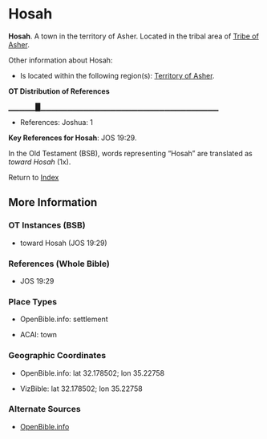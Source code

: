 # Hosah
**Hosah**. 
A town in the territory of Asher. 
Located in the tribal area of [Tribe of Asher](../../../groups/md/acai/Asher.md). 




Other information about Hosah:


* Is located within the following region(s): 
[Territory of Asher](TerritoryOfAsher.md). 


**OT Distribution of References**

▁▁▁▁▁█▁▁▁▁▁▁▁▁▁▁▁▁▁▁▁▁▁▁▁▁▁▁▁▁▁▁▁▁▁▁▁▁▁
* References: Joshua: 1



**Key References for Hosah**: 
JOS 19:29. 


In the Old Testament (BSB), words representing “Hosah” are translated as 
*toward Hosah* (1x). 




Return to [Index](00-Index.md)

## More Information

### OT Instances (BSB)

* toward Hosah (JOS 19:29)



### References (Whole Bible)

* JOS 19:29


### Place Types

* OpenBible.info: settlement

* ACAI: town



### Geographic Coordinates

* OpenBible.info: lat 32.178502; lon 35.22758

* VizBible: lat 32.178502; lon 35.22758



### Alternate Sources

* [OpenBible.info](https://www.openbible.info/geo/ancient/a2feddf)



